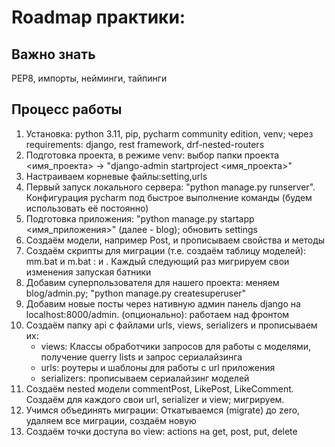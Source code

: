 # Roadmap практики:

## Важно знать
PEP8, импорты, нейминги, тайпинги

## Процесс работы
1. Установка: python 3.11, pip, pycharm community edition, venv; через requirements: django, rest framework, drf-nested-routers
2. Подготовка проекта, в режиме venv: выбор папки проекта <имя_проекта> -> "django-admin startproject <имя_проекта>"
3. Настраиваем корневые файлы:setting,urls
4. Первый запуск локального сервера: "python manage.py runserver". Конфигурация pycharm под быстрое выполнение команды (будем использовать её постоянно)
5. Подготовка приложения: "python manage.py startapp <имя_приложения>" (далее - blog); обновить settings
6. Создаём модели, например Post, и прописываем свойства и методы
7. Создаём скрипты для миграции (т.е. создаём таблицу моделей): mm.bat и m.bat : <CALL python manage.py makemigrations blog> и <CALL python manage.py migrate blog>. Каждый следующий раз мигрируем свои изменения запуская батники
8. Добавим суперпользователя для нашего проекта: меняем blog/admin.py; "python manage.py createsuperuser"
9. Добавим новые посты через нативную админ панель django на localhost:8000/admin. (опционально): работаем над фронтом
10. Создаём папку api с файлами urls, views, serializers и прописываем их: 
    * views: Классы обработчики запросов для работы с моделями, получение querry lists и запрос сериалайзинга
    * urls: роутеры и шаблоны для работы с url приложения
    * serializers: прописываем сериалайзинг моделей
11. Создаём nested модели commentPost, LikePost, LikeComment. Создаём для каждого свои url, serializer и view; мигрируем.
12. Учимся объединять миграции: Откатываемся (migrate) до zero, удаляем все миграции, создаём новую 
13. Создаём точки доступа во view: actions на get, post, put, delete